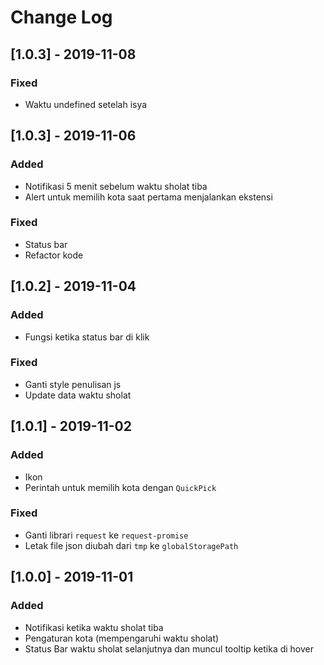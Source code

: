 # Change Log

## [1.0.3] - 2019-11-08
### Fixed
- Waktu undefined setelah isya

## [1.0.3] - 2019-11-06
### Added
- Notifikasi 5 menit sebelum waktu sholat tiba
- Alert untuk memilih kota saat pertama menjalankan ekstensi

### Fixed
- Status bar
- Refactor kode

## [1.0.2] - 2019-11-04
### Added
- Fungsi ketika status bar di klik

### Fixed
- Ganti style penulisan js
- Update data waktu sholat

## [1.0.1] - 2019-11-02
### Added
- Ikon
- Perintah untuk memilih kota dengan `QuickPick`

### Fixed
- Ganti librari `request` ke `request-promise`
- Letak file json diubah dari `tmp` ke `globalStoragePath`

## [1.0.0] - 2019-11-01
### Added
- Notifikasi ketika waktu sholat tiba
- Pengaturan kota (mempengaruhi waktu sholat)
- Status Bar waktu sholat selanjutnya dan muncul tooltip ketika di hover